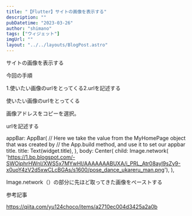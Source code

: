 ```yaml
---
title: "【Flutter】サイトの画像を表示する"
description: ""
pubDatetime: "2023-03-26"
author: "shimano"
tags: ["ウィジェット"]
imgUrl: ""
layout: "../../layouts/BlogPost.astro"
---
```



サイトの画像を表示する



今回の手順



1.使いたい画像のurlをとってくる2.urlを記述する



使いたい画像のurlをとってくる







画像アドレスをコピーを選択。



urlを記述する



appBar: AppBar(
        // Here we take the value from the MyHomePage object that was created by
        // the App.build method, and use it to set our appbar title.
        title: Text(widget.title),
      ),
      body: Center(
        child: Image.network(
            'https://1.bp.blogspot.com/-SWOiphrHWnI/XWS5x7MYwHI/AAAAAAABUXA/i_PRL_Atr08ayl9sZy9-x0uoY4zV2d5xwCLcBGAs/s1600/pose_dance_ukareru_man.png'),
      ),



Image.network（）の部分に先ほど取ってきた画像をペーストする







参考記事



https://qiita.com/yu124choco/items/a2710ec004d3425a2a0b
